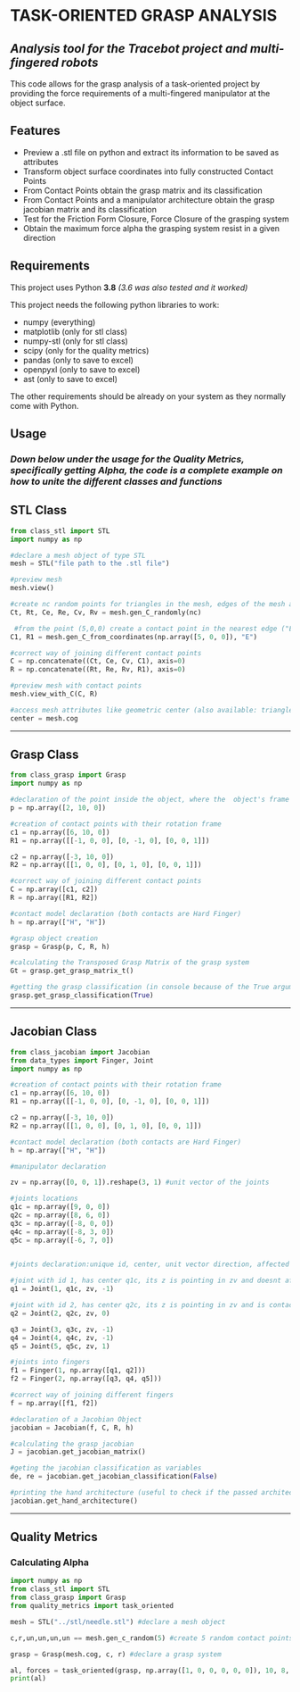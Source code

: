 # TASK-ORIENTED GRASP ANALYSIS

## _Analysis tool for the Tracebot project and multi-fingered robots_

This code allows for the grasp analysis of a task-oriented project by providing the force requirements of a multi-fingered manipulator at the object surface.

## Features

- Preview a .stl file on python and extract its information to be saved as attributes
- Transform object surface coordinates into fully constructed Contact Points
- From Contact Points obtain the grasp matrix and its classification
- From Contact Points and a manipulator architecture obtain the grasp jacobian matrix and its classification
- Test for the Friction Form Closure, Force Closure of the grasping system
- Obtain the maximum force alpha the grasping system resist in a given direction

## Requirements

This project uses Python **3.8** *(3.6 was also tested and it worked)*

This project needs the following python libraries to work:

- numpy (everything)
- matplotlib (only for stl class)
- numpy-stl (only for stl class)
- scipy (only for the quality metrics)
- pandas (only to save to excel)
- openpyxl (only to save to excel)
- ast (only to save to excel)

The other requirements should be already on your system as they normally come with Python.

## **Usage**

### _Down below under the usage for the Quality Metrics, specifically getting Alpha, the code is a complete example on how to unite the different classes and functions_

## STL Class

```python
from class_stl import STL
import numpy as np

#declare a mesh object of type STL
mesh = STL("file path to the .stl file") 

#preview mesh
mesh.view() 

#create nc random points for triangles in the mesh, edges of the mesh and points of the mesh (resp) for a total of 3 x nc
Ct, Rt, Ce, Re, Cv, Rv = mesh.gen_C_randomly(nc) 

 #from the point (5,0,0) create a contact point in the nearest edge ("E")
C1, R1 = mesh.gen_C_from_coordinates(np.array([5, 0, 0]), "E")

#correct way of joining different contact points
C = np.concatenate((Ct, Ce, Cv, C1), axis=0) 
R = np.concatenate((Rt, Re, Rv, R1), axis=0)

#preview mesh with contact points
mesh.view_with_C(C, R)

#access mesh attributes like geometric center (also available: triangles, edges and vertices)
center = mesh.cog 
```

---

## Grasp Class

```python
from class_grasp import Grasp
import numpy as np

#declaration of the point inside the object, where the  object's frame is located
p = np.array([2, 10, 0]) 

#creation of contact points with their rotation frame
c1 = np.array([6, 10, 0])
R1 = np.array([[-1, 0, 0], [0, -1, 0], [0, 0, 1]])

c2 = np.array([-3, 10, 0])
R2 = np.array([[1, 0, 0], [0, 1, 0], [0, 0, 1]])

#correct way of joining different contact points
C = np.array([c1, c2])
R = np.array([R1, R2])

#contact model declaration (both contacts are Hard Finger)
h = np.array(["H", "H"])

#grasp object creation
grasp = Grasp(p, C, R, h)

#calculating the Transposed Grasp Matrix of the grasp system
Gt = grasp.get_grasp_matrix_t()

#getting the grasp classification (in console because of the True argument passed)
grasp.get_grasp_classification(True)
```

---

## Jacobian Class

```python
from class_jacobian import Jacobian
from data_types import Finger, Joint
import numpy as np

#creation of contact points with their rotation frame
c1 = np.array([6, 10, 0])
R1 = np.array([[-1, 0, 0], [0, -1, 0], [0, 0, 1]])

c2 = np.array([-3, 10, 0])
R2 = np.array([[1, 0, 0], [0, 1, 0], [0, 0, 1]])

#contact model declaration (both contacts are Hard Finger)
h = np.array(["H", "H"])

#manipulator declaration

zv = np.array([0, 0, 1]).reshape(3, 1) #unit vector of the joints

#joints locations
q1c = np.array([9, 0, 0])
q2c = np.array([8, 6, 0])
q3c = np.array([-8, 0, 0])
q4c = np.array([-8, 3, 0])
q5c = np.array([-6, 7, 0])

 
#joints declaration:unique id, center, unit vector direction, affected contact index

#joint with id 1, has center q1c, its z is pointing in zv and doesnt affect any contact point.
q1 = Joint(1, q1c, zv, -1)

#joint with id 2, has center q2c, its z is pointing in zv and is contacting the object at the contact point with index 0.
q2 = Joint(2, q2c, zv, 0)

q3 = Joint(3, q3c, zv, -1)
q4 = Joint(4, q4c, zv, -1)
q5 = Joint(5, q5c, zv, 1)

#joints into fingers
f1 = Finger(1, np.array([q1, q2]))
f2 = Finger(2, np.array([q3, q4, q5]))

#correct way of joining different fingers
f = np.array([f1, f2])

#declaration of a Jacobian Object
jacobian = Jacobian(f, C, R, h)

#calculating the grasp jacobian
J = jacobian.get_jacobian_matrix()

#geting the jacobian classification as variables
de, re = jacobian.get_jacobian_classification(False)

#printing the hand architecture (useful to check if the passed architecture is the same as the one intended or for randomly generated manipulators)
jacobian.get_hand_architecture()
```

---

## Quality Metrics

### Calculating Alpha

```python
import numpy as np
from class_stl import STL
from class_grasp import Grasp
from quality_metrics import task_oriented

mesh = STL("../stl/needle.stl") #declare a mesh object

c,r,un,un,un,un == mesh.gen_c_random(5) #create 5 random contact points and save only the ones located at triangles of the mesh

grasp = Grasp(mesh.cog, c, r) #declare a grasp system

al, forces = task_oriented(grasp, np.array([1, 0, 0, 0, 0, 0]), 10, 8, 0.3) #test the grasp system in the positive X direction, with a manipulator maximum force of 10N, 8 faces for the friction cones and a coefficient of friction of 0.3
print(al)
```
